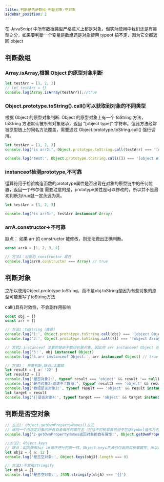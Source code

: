 ```yaml
---
title: 判断是否是数组-判断对象-空对象
sidebar_position: 2
---
```


在 JavaScript 中所有数据类型严格意义上都是对象，但实际使用中我们还是有类型之分，如果要判断一个变量是数组还是对象使用 typeof 搞不定，因为它全都返回 object

## 判断数组
### Array.isArray,根据 Object 的原型对象判断
```js
let testArr = [1, 2, 3]
// let testArr = {}
console.log(Array.isArray(testArr));//true
```

### Object.prototype.toString().call()可以获取到对象的不同类型
根据 Object 的原型对象判断: Object 的原型对象上有一个 toString 方法，toString 方法默认被所有对象继承，返回 "[object type]" 字符串。但此方法经常被原型链上的同名方法覆盖，需要通过 Object.prototype.toString.call() 强行调用。
```js
let testArr = [1, 2, 3]
console.log('is arr2:', Object.prototype.toString.call(testArr) === '[object Array]')

console.log('test:', Object.prototype.toString.call([]) === '[object Array]')  // true
```

### instanceof检测prototype,不可靠
运算符用于检验构造函数的prototype属性是否出现在对象的原型链中的任何位置，返回一个布尔值
需要注意的是，prototype属性是可以修改的，所以并不是最初判断为true就一定永远为真。
```js
let testArr = [1, 2, 3]

console.log('is arr3:', testArr instanceof Array)
```

### arrA.constructor->不可靠
缺点： 如果 arr 的 constructor 被修改，则无法做出正确判断。
```js
const arrA = [1, 2, 3, 4]

// 方法4：对象的 constructor 属性
console.log(arrA.constructor === Array) // true
```

## 判断对象
之所以使用Object.prototype.toString，而不是obj.toString是因为有些对象的原型可能重写了toString方法

call()具有时效性，不会副作用影响
```js
const obj = {}
const arr = []

// 方法1：toString（推荐）
console.log('1:', Object.prototype.toString.call(obj) === '[object Object]')
console.log('2:', Object.prototype.toString.call([]) === '[object Array]')  // true

// 方式2.instanceof 注意的是由于数组也是对象，因此用 arr instanceof Object 也为true。
console.log('3：', obj instanceof Object) 
console.log('4.arr instanceof Object:', arr instanceof Object) // true

// 方法3： 多重判断,缺点:太繁琐
let result = { a: '22' }
let result2 = []
console.log('是否对象1:', typeof result === 'object' && result !== null) // true
console.log('是否对象2-过滤不了数组:', typeof result2 === 'object' && result !== null) // true
console.log('数组是否对象3:', typeof result === 'object' && result instanceof Array && result !== null) // false
let target = result
console.log('{}是否对象4:', typeof target === 'object' && target instanceof Array && target !== null) // true
```

## 判断是否空对象
```js
// 方法1: Object.getOwnPropertyNames()方法
// 返回一个由指定对象的所有自身属性的属性名（包括不可枚举属性但不包括Symbol值作为名称的属性）组成的数组
console.log('2-getOwnPropertyNames返回对象的自有属性:', Object.getOwnPropertyNames(object2).length === 0); 

//方法2: Object.keys
// 缺点：如同使用for in循环进行判断一样，Object.keys方法也只返回可枚举属性，所以并不是很完美。
let obj2 = { a: 12 }
console.log('是否空对象:', Object.keys(obj2).length === 0)

// 方法3:不常用stringify
let objA = {}
console.log('是否空对象:', JSON.stringify(objA) === '{}')
```